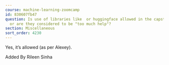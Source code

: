 ```yaml
---
course: machine-learning-zoomcamp
id: 830607fb47
question: Is use of libraries like  or huggingface allowed in the capstone and competition,
  or are they considered to be "too much help"?
section: Miscellaneous
sort_order: 4230
---
```


Yes, it’s allowed (as per Alexey).

Added By Rileen Sinha

